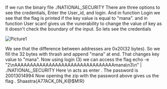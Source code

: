 If we run the binary file 
./NATIONAL_SECURITY
There are three options to see the credentials, Enter the User_id, and login.
And in function Login we see that the flag is printed if the key value is equal to "mana".
and in function User scanf gives us the vunerability to change the value of key as it doesn't check the boundary of the input.
So lets see the credentials

![Picture1](https://github.com/user-attachments/assets/b8d95be6-8824-4f83-a700-a872820aa001)

 We see that the difference between addresses are 0x20(32 bytes).
So we fill the 32 bytes with thrash and append "mana" at end.
That changes key value to "mana".
Now using login (3) we can access the flag
echo -e "2\nAAAAAAAAAAAAAAAAAAAAAAAAAAAAAAAAmana\n3\n" | ./NATIONAL_SECURITY
Here \n acts as enter .
The password is 20013014994 
Now opening the zip with the password above gives us the flag .
Shaastra{A77ACK_0N_K@$M!R}
